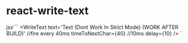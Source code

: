 # react-write-text
jsx```
    <WriteText
        text='Text (Dont Work In Strict Mode) (WORK AFTER BUILD)'
        //fire every 40ms
        timeToNextChar={40}
        //10ms
        delay={10}
    />
`
